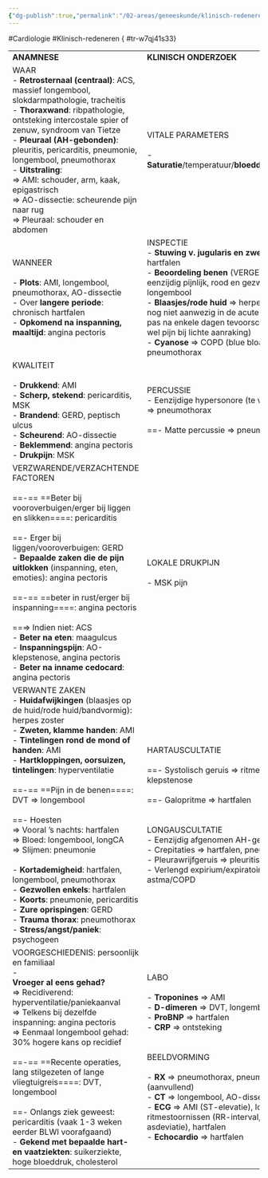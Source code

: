 ```yaml
---
{"dg-publish":true,"permalink":"/02-areas/geneeskunde/klinisch-redeneren/angor/","noteIcon":"","created":"2024-11-24T10:56:51.555+01:00","updated":"2024-12-31T16:51:45.680+01:00"}
---
```


#Cardiologie #Klinisch-redeneren
{ #tr-w7qj41s33}


|                                                                                                                                                                                                                                                                                                                                                                                                                                                                                                                                                                                                                                                                                                                                    |                                                                                                                                                                                                                                                                                                                                                                                                                                                                            |
| ---------------------------------------------------------------------------------------------------------------------------------------------------------------------------------------------------------------------------------------------------------------------------------------------------------------------------------------------------------------------------------------------------------------------------------------------------------------------------------------------------------------------------------------------------------------------------------------------------------------------------------------------------------------------------------------------------------------------------------- | -------------------------------------------------------------------------------------------------------------------------------------------------------------------------------------------------------------------------------------------------------------------------------------------------------------------------------------------------------------------------------------------------------------------------------------------------------------------------- |
| **ANAMNESE**                                                                                                                                                                                                                                                                                                                                                                                                                                                                                                                                                                                                                                                                                                                       | **KLINISCH ONDERZOEK**                                                                                                                                                                                                                                                                                                                                                                                                                                                     |
| WAAR  <br>-  **Retrosternaal (centraal)**: ACS, massief longembool, slokdarmpathologie, tracheitis  <br>-  **Thoraxwand**: ribpathologie, ontsteking intercostale spier of zenuw, syndroom van Tietze  <br>-  **Pleuraal (AH-gebonden)**: pleuritis, pericarditis, pneumonie, longembool, pneumothorax  <br>-  **Uitstraling**:  <br>⇒ AMI: schouder, arm, kaak, epigastrisch  <br>⇒ AO-dissectie: scheurende pijn naar rug  <br>⇒ Pleuraal: schouder en abdomen                                                                                                                                                                                                                                                                   | VITALE PARAMETERS  <br>  <br>- **Saturatie**/temperatuur/**bloeddruk**/pols/AHfrequentie                                                                                                                                                                                                                                                                                                                                                                                   |
| WANNEER  <br>  <br>- **Plots**: AMI, longembool, pneumothorax, AO-dissectie  <br>- Over  **langere periode**: chronisch hartfalen  <br>-  **Opkomend na inspanning, maaltijd**: angina pectoris                                                                                                                                                                                                                                                                                                                                                                                                                                                                                                                                    | INSPECTIE  <br>-  **Stuwing v. jugularis en zwelling enkels** => hartfalen  <br>-  **Beoordeling benen** (VERGELIJK links/rechts): eenzijdig pijnlijk, rood en gezwollen been => DVT => longembool  <br>-  **Blaasjes/rode huid** => herpes zoster (blaasjes zijn nog niet aanwezig in de acute fase, aangezien deze pas na enkele dagen tevoorschijn komen, huid doet wel pijn bij lichte aanraking)  <br>-  **Cyanose** => COPD (blue bloater), longembool, pneumothorax |
| KWALITEIT  <br>  <br>- **Drukkend**: AMI  <br>-  **Scherp, stekend**: pericarditis, MSK  <br>-  **Brandend**: GERD, peptisch ulcus  <br>-  **Scheurend**: AO-dissectie  <br>-  **Beklemmend**: angina pectoris  <br>-  **Drukpijn**: MSK                                                                                                                                                                                                                                                                                                                                                                                                                                                                                           | PERCUSSIE  <br>- Eenzijdige hypersonore (te veel lucht) percussie => pneumothorax  <br>  <br>==- Matte percussie => pneumonie==                                                                                                                                                                                                                                                                                                                                            |
| VERZWARENDE/VERZACHTENDE FACTOREN  <br>  <br>==-== ==Beter bij vooroverbuigen/erger bij liggen en slikken====: pericarditis  <br>  <br>==- Erger bij liggen/vooroverbuigen: GERD  <br>-  **Bepaalde zaken die de pijn uitlokken** (inspanning, eten, emoties): angina pectoris  <br>  <br>==-== ==beter in rust/erger bij inspanning====: angina pectoris  <br>  <br>==⇒ Indien niet: ACS  <br>-  **Beter na eten**: maagulcus  <br>-  **Inspanningspijn**: AO-klepstenose, angina pectoris  <br>-  **Beter na inname cedocard**: angina pectoris                                                                                                                                                                                  | LOKALE DRUKPIJN  <br>  <br>- MSK pijn                                                                                                                                                                                                                                                                                                                                                                                                                                      |
| VERWANTE ZAKEN  <br>-  **Huidafwijkingen** (blaasjes op de huid/rode huid/bandvormig): herpes zoster  <br>-  **Zweten, klamme handen**: AMI  <br>-  **Tintelingen rond de mond of handen**: AMI  <br>-  **Hartkloppingen, oorsuizen, tintelingen**: hyperventilatie  <br>  <br>==-== ==Pijn in de benen====: DVT => longembool  <br>  <br>==- Hoesten  <br>⇒ Vooral ’s nachts: hartfalen  <br>⇒ Bloed: longembool, longCA  <br>⇒ Slijmen: pneumonie  <br><br>-  **Kortademigheid**: hartfalen, longembool, pneumothorax  <br>-  **Gezwollen enkels**: hartfalen  <br>-  **Koorts**: pneumonie, pericarditis  <br>-  **Zure oprispingen**: GERD  <br>-  **Trauma thorax**: pneumothorax  <br>-  **Stress/angst/paniek**: psychogeen | HARTAUSCULTATIE  <br>  <br>==- Systolisch geruis => ritmestoornis, AO-klepstenose  <br>  <br>==- Galopritme => hartfalen  <br>  <br>  <br>LONGAUSCULTATIE  <br>- Eenzijdig afgenomen AH-geluid => pneumothorax  <br>- Crepitaties => hartfalen, pneumonie  <br>- Pleurawrijfgeruis => pleuritis  <br>- Verlengd expirium/expiratoire wheezing => astma/COPD                                                                                                                |
| VOORGESCHIEDENIS: persoonlijk en familiaal  <br>-  <br>**Vroeger al eens gehad?**  <br>⇒ Recidiverend: hyperventilatie/paniekaanval  <br>⇒ Telkens bij dezelfde inspanning: angina pectoris  <br>⇒ Eenmaal longembool gehad: 30% hogere kans op recidief  <br>  <br>==-== ==Recente operaties, lang stilgezeten of lange vliegtuigreis====: DVT, longembool  <br>  <br>==- Onlangs ziek geweest: pericarditis (vaak 1-3 weken eerder BLWI voorafgaand)  <br>-  **Gekend met bepaalde hart- en vaatziekten**: suikerziekte, hoge bloeddruk, cholesterol                                                                                                                                                                             | LABO  <br><br>-  **Troponines** => AMI  <br>-  **D-dimeren** => DVT, longembool  <br>-  **ProBNP** => hartfalen  <br>-  **CRP** => ontsteking  <br>  <br>  <br>BEELDVORMING  <br>  <br>- **RX** => pneumothorax, pneumonie, hartfalen (aanvullend)  <br>-  **CT** => longembool, AO-dissectie  <br>-  **ECG** => AMI (ST-elevatie), longembool, ritmestoornissen (RR-interval, breed QRS-complex, asdeviatie), hartfalen  <br>-  **Echocardio** => hartfalen               |